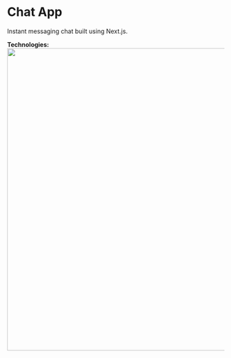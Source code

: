 # Chat App
Instant messaging chat built using Next.js. 

**Technologies:**
<img src="https://github.com/undevable/chat-app/blob/main/Technologies.png?raw=true" width="700">
